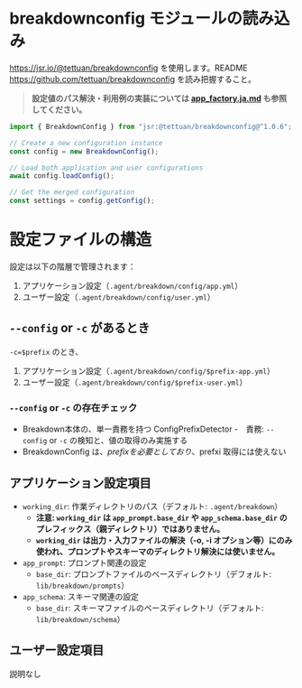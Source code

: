# breakdownconfig モジュールの読み込み

https://jsr.io/@tettuan/breakdownconfig を使用します。README
https://github.com/tettuan/breakdownconfig を読み把握すること。

> **設定値のパス解決・利用例の実装については [app_factory.ja.md](./app_factory.ja.md) も参照してください。**

```ts
import { BreakdownConfig } from "jsr:@tettuan/breakdownconfig@^1.0.6";

// Create a new configuration instance
const config = new BreakdownConfig();

// Load both application and user configurations
await config.loadConfig();

// Get the merged configuration
const settings = config.getConfig();
```

# 設定ファイルの構造

設定は以下の階層で管理されます：

1. アプリケーション設定（`.agent/breakdown/config/app.yml`）
2. ユーザー設定（`.agent/breakdown/config/user.yml`）

## `--config` or `-c` があるとき　

`-c=$prefix` のとき、　

1. アプリケーション設定（`.agent/breakdown/config/$prefix-app.yml`）
2. ユーザー設定（`.agent/breakdown/config/$prefix-user.yml`）

### `--config` or `-c` の存在チェック

- Breakdown本体の、単一責務を持つ ConfigPrefixDetector 
  -　責務: `--config` or `-c` の検知と、値の取得のみ実施する
- BreakdownConfig は、$prefix を必要としており、$prefxi 取得には使えない

## アプリケーション設定項目

- `working_dir`: 作業ディレクトリのパス（デフォルト: `.agent/breakdown`）
  - **注意: `working_dir` は `app_prompt.base_dir` や `app_schema.base_dir` のプレフィックス（親ディレクトリ）ではありません。**
  - **`working_dir` は出力・入力ファイルの解決（-o, -i オプション等）にのみ使われ、プロンプトやスキーマのディレクトリ解決には使いません。**
- `app_prompt`: プロンプト関連の設定
  - `base_dir`: プロンプトファイルのベースディレクトリ（デフォルト: `lib/breakdown/prompts`）
- `app_schema`: スキーマ関連の設定
  - `base_dir`: スキーマファイルのベースディレクトリ（デフォルト: `lib/breakdown/schema`）

## ユーザー設定項目

説明なし
